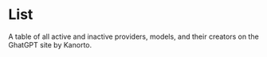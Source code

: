 # List
A table of all active and inactive providers, models, and their creators on the GhatGPT site by Kanorto.
